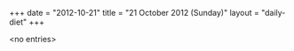+++
date = "2012-10-21"
title = "21 October 2012 (Sunday)"
layout = "daily-diet"
+++

<p>&lt;no entries&gt;</p>